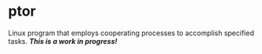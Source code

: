 # ptor
Linux program that employs cooperating processes to accomplish specified tasks.
***This is a work in progress!***
